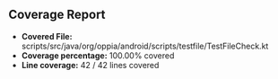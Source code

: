 ## Coverage Report

- **Covered File:** scripts/src/java/org/oppia/android/scripts/testfile/TestFileCheck.kt
- **Coverage percentage:** 100.00% covered
- **Line coverage:** 42 / 42 lines covered